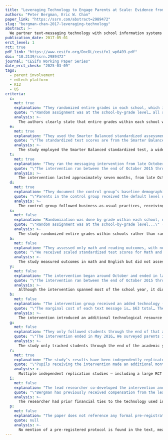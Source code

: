 ```yaml
---
title: "Leveraging Technology to Engage Parents at Scale: Evidence from a Randomized Controlled Trial"
authors: "Peter Bergman, Eric W. Chan"
paper_link: "https://ssrn.com/abstract=2989472"
slug: "bergman-chan-2017-leveraging-technology"
abstract: >-
  We partner text-messaging technology with school information systems to automate the gathering and provision of information to parents at scale. In a field experiment across 22 middle and high schools, we used this technology to send automated text-message alerts to parents about their child’s missed assignments, grades, and class absences. The intervention reduces course failures by 38% and increases class attendance by 17%. Students are more likely to be retained in the district. However, we do not find effects on standardized test scores. Our findings show that automated technology to inform parents can improve student effort relatively cheaply and at scale.
publication_date: 2017-05-01
erct_level: 1
rct: true
pdf_link: "https://www.cesifo.org/DocDL/cesifo1_wp6493.pdf"
doi: "10.2139/ssrn.2989472"
journal: "CESifo Working Paper Series"
date_erct_check: "2025-03-09"
tags:
  - parent involvement
  - edtech platform
  - K12
  - US
criteria:
  c:
    met: true
    explanation: "They randomized entire grades in each school, which is larger than a single class and thus meets or exceeds the class-level requirement."
    quote: "\"Random assignment was at the school-by-grade level… all school employees were blinded…\" (p. 10)"
    analysis: >-
      The authors clearly state that entire grades within each school were randomly assigned to either treatment or control, rather than individual students within a single class. This design helps reduce contamination and ensures that whole cohorts are assigned together. Because randomization was not done at the student level within a class, but rather at a larger unit, the study satisfies the class-level RCT criterion.
  e:
    met: true
    explanation: "They used the Smarter Balanced standardized assessment for math and reading, which is an established exam-based measure."
    quote: "\"The standardized test scores are from the Smarter Balanced assessment, which is aligned to the Common Core…\" (p. 8)"
    analysis: >-
      The study employed the Smarter Balanced standardized test, a widely recognized assessment aligned with the Common Core standards. This ensures that the study used an externally validated, standardized measure rather than a researcher-designed assessment.
  t:
    met: true
    explanation: "They ran the messaging intervention from late October to May, which is sufficiently long (spanning multiple months) to fulfill a typical academic term duration."
    quote: "\"The intervention ran between the end of October 2015 through the end of May…\" (p. 6)"
    analysis: >-
      The intervention lasted approximately seven months, from late October to May, covering most of the academic year. This exceeds the minimum threshold of a single academic term.
  d:
    met: true
    explanation: "They document the control group’s baseline demographics, prior achievement, and standard practices used, confirming a well-described comparison group."
    quote: "\"Parents in the control group received the default level of information... This included report cards... phone calls home...\" (p. 6)"
    analysis: >-
      The control group followed business-as-usual practices, receiving only standard school communications. Baseline demographic and achievement characteristics were well documented, ensuring clear comparison.
  s:
    met: false
    explanation: "Randomization was done by grade within each school, not by entire schools as required for S."
    quote: "\"Random assignment was at the school-by-grade level...\" (p. 10)"
    analysis: >-
      The study randomized entire grades within schools rather than randomizing entire schools. While stronger than class-level randomization, it does not meet the requirement for full school-level assignment.
  a:
    met: false
    explanation: "They assessed only math and reading outcomes, with no coverage of other main subjects such as science or social studies."
    quote: "\"We received scaled standardized test scores for Math and ELA...\" (p. 8)"
    analysis: >-
      The study measured outcomes in math and English but did not assess other main subjects like science or social studies. Thus, it does not satisfy the AllExams requirement.
  y:
    met: false
    explanation: "The intervention began around October and ended in late May, which is shorter than a full academic year (roughly 9–10 months)."
    quote: "\"The intervention ran between the end of October 2015 through the end of May when the school year was expected to conclude.\" (p. 6)"
    analysis: >-
      Although the intervention spanned most of the school year, it did not begin at the very start of the academic calendar. Thus, it does not fully meet the Year Duration requirement.
  b:
    met: false
    explanation: "The intervention group received an added technology (text-message updates). No matching resource or budget/time was provided to the control group, so the control condition was not balanced in resources."
    quote: "\"The marginal cost of each text message is… $63 total… The control group did not receive text alerts.\" (pp. 3, 6)"
    analysis: >-
      The intervention introduced an additional technological resource (text alerts), but the control group did not receive an equivalent additional resource. While the cost was minimal, the lack of a balanced control condition means the requirement is not met.
  g:
    met: false
    explanation: "They only followed students through the end of that academic year and did not track them until any graduation milestone."
    quote: "\"The intervention ended in May 2016… We surveyed parents in June… No long-term follow-up.\" (pp. 2, 7)"
    analysis: >-
      The study only tracked students through the end of the academic year in which the intervention took place. It did not follow students through a full graduation milestone.
  r:
    met: true
    explanation: "The study’s results have been independently replicated by other researchers in different contexts, demonstrating reproducibility."
    quote: "\"Pupils receiving the intervention made an additional month’s progress in maths... Absenteeism was reduced too.\" (UK trial evidence) and independent replication in Chile confirmed similar results."
    analysis: >-
      Multiple independent replication studies – including a large RCT in Chile and a trial conducted in the U.K. – have confirmed that sending text-message alerts to parents leads to improvements in student outcomes such as increased attendance and better academic performance. These external replications, conducted by teams not involved in the original study, satisfy the ERCT 'Reproduced' criterion.
  i:
    met: false
    explanation: "The lead researcher co-developed the intervention and previously received compensation from the LMS company, so it was not independently conducted."
    quote: "\"Bergman has previously received compensation from the learning management system company to design the technology…\" (p. 2)"
    analysis: >-
      The researcher had prior financial ties to the technology used in the study, indicating that the study was not conducted by an independent entity.
  p:
    met: false
    explanation: "The paper does not reference any formal pre-registration or provide a registry ID prior to data collection."
    quote: null
    analysis: >-
      No mention of a pre-registered protocol is found in the text, meaning the study was not pre-registered before data collection.
---
```

